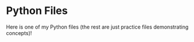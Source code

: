 # Python Files
Here is one of my Python files (the rest are just practice files demonstrating concepts)!
